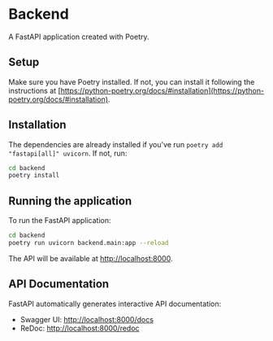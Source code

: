 # Backend

A FastAPI application created with Poetry.

## Setup

Make sure you have Poetry installed. If not, you can install it following the instructions at [https://python-poetry.org/docs/#installation](https://python-poetry.org/docs/#installation).

## Installation

The dependencies are already installed if you've run `poetry add "fastapi[all]" uvicorn`. If not, run:

```bash
cd backend
poetry install
```

## Running the application

To run the FastAPI application:

```bash
cd backend
poetry run uvicorn backend.main:app --reload
```

The API will be available at [http://localhost:8000](http://localhost:8000).

## API Documentation

FastAPI automatically generates interactive API documentation:
- Swagger UI: [http://localhost:8000/docs](http://localhost:8000/docs)
- ReDoc: [http://localhost:8000/redoc](http://localhost:8000/redoc)
